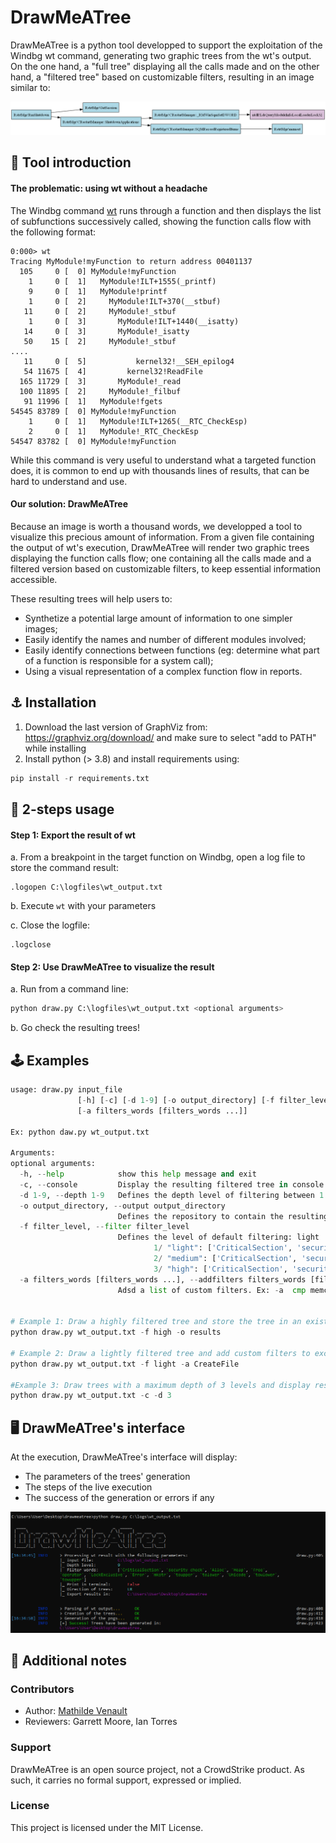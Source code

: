 # DrawMeATree
 DrawMeATree is a python tool developped to support the exploitation of the Windbg wt command, generating two graphic trees from the wt's output. On the one hand, a "full tree" displaying all the calls made and on the other hand, a "filtered tree" based on customizable filters, resulting in an image similar to:

![Filtered tree example](./examples/Ex1-FilteredTree.png)

## 🌟 Tool introduction
#### The problematic: using wt without a headache 
The Windbg command [wt](https://learn.microsoft.com/en-us/windows-hardware/drivers/debugger/wt--trace-and-watch-data-) runs through a function and then displays the list of subfunctions successively called, showing the function calls flow with the following format:
```
0:000> wt
Tracing MyModule!myFunction to return address 00401137
  105     0 [  0] MyModule!myFunction
    1     0 [  1]   MyModule!ILT+1555(_printf)
    9     0 [  1]   MyModule!printf
    1     0 [  2]     MyModule!ILT+370(__stbuf)
   11     0 [  2]     MyModule!_stbuf
    1     0 [  3]       MyModule!ILT+1440(__isatty)
   14     0 [  3]       MyModule!_isatty
   50    15 [  2]     MyModule!_stbuf
....
   11     0 [  5]           kernel32!__SEH_epilog4
   54 11675 [  4]         kernel32!ReadFile
  165 11729 [  3]       MyModule!_read
  100 11895 [  2]     MyModule!_filbuf
   91 11996 [  1]   MyModule!fgets
54545 83789 [  0] MyModule!myFunction
    1     0 [  1]   MyModule!ILT+1265(__RTC_CheckEsp)
    2     0 [  1]   MyModule!_RTC_CheckEsp
54547 83782 [  0] MyModule!myFunction
```
While this command is very useful to understand what a targeted function does, it is common to end up with thousands lines of results, that can be hard to understand and use.

#### Our solution: DrawMeATree
Because an image is worth a thousand words, we developped a tool to visualize this precious amount of information. From a given file containing the output of wt's execution, DrawMeATree will render two graphic trees displaying the function calls flow; one containing all the calls made and a filtered version based on customizable filters, to keep essential information accessible.

These resulting trees will help users to:
- Synthetize a potential large amount of information to one simpler images; 
- Easily identify the names and number of different modules involved;
- Easily identify connections between functions (eg: determine what part of a function is responsible for a system call);
- Using a visual representation of a complex function flow in reports.


## ⚓ Installation
1. Download the last version of GraphViz from: https://graphviz.org/download/ and make sure to select "add to PATH" while installing
2. Install python (> 3.8) and install requirements using:
```python
pip install -r requirements.txt
```
## 🚀 2-steps usage

#### Step 1: Export the result of wt  
a. From a breakpoint in the target function on Windbg, open a log file to store the command result:
```
.logopen C:\logfiles\wt_output.txt
```
b. Execute `wt` with your parameters


c. Close the logfile:
```
.logclose
```

#### Step 2: Use DrawMeATree to visualize the result 
a. Run from a command line:
```python
python draw.py C:\logfiles\wt_output.txt <optional arguments>
```
b. Go check the resulting trees!

## 🕹️ Examples 
```python
usage: draw.py input_file
               [-h] [-c] [-d 1-9] [-o output_directory] [-f filter_level]
               [-a filters_words [filters_words ...]]

Ex: python daw.py wt_output.txt

Arguments:
optional arguments:
  -h, --help            show this help message and exit
  -c, --console         Display the resulting filtered tree in console.
  -d 1-9, --depth 1-9   Defines the depth level of filtering between 1 and 9. Default: 9.
  -o output_directory, --output output_directory
                        Defines the repository to contain the resulting trees. Ex: C:\Myresults
  -f filter_level, --filter filter_level
                        Defines the level of default filtering: light | medium (default) | high.
                                1/ "light": ['CriticalSection', 'security_check', 'Alloc', 'Heap', 'free', 'operator', 'LockExclusive', 'Error', 'mkstr']
                                2/ "medium": ['CriticalSection', 'security_check', 'Alloc', 'Heap', 'free', 'operator', 'LockExclusive', 'Error', 'mkstr', 'toupper', 'tolower', 'Unicode', 'towlower', 'towupper']
                                3/ "high": ['CriticalSection', 'security_check', 'Alloc', 'Heap', 'free', 'operator', 'LockExclusive', 'Error', 'mkstr', 'toupper', 'tolower', 'Unicode', 'towlower', 'towupper', 'memcpy', 'memmove', 'memset', 'Close', 'Rtlp', 'Language', 'initterm', 'Fls']
  -a filters_words [filters_words ...], --addfilters filters_words [filters_words ...]
                        Adsd a list of custom filters. Ex: -a  cmp memcpy
                        
                        
# Example 1: Draw a highly filtered tree and store the tree in an existing "results" directory:
python draw.py wt_output.txt -f high -o results

# Example 2: Draw a lightly filtered tree and add custom filters to exclude CreateFile calls:
python draw.py wt_output.txt -f light -a CreateFile

#Example 3: Draw trees with a maximum depth of 3 levels and display result in console:
python draw.py wt_output.txt -c -d 3
```

## 🖥️ DrawMeATree's interface 
At the execution, DrawMeATree's interface will display:
- The parameters of the trees' generation
- The steps of the live execution
- The success of the generation or errors if any

![DrawMeaTree interface](interface.png)


## 💾 Additional notes 
### Contributors
- Author: [Mathilde Venault](https://github.com/MathildeVenault)
- Reviewers: Garrett Moore, Ian Torres

### Support
DrawMeATree is an open source project, not a CrowdStrike product. As such, it carries no formal support, expressed or implied.

### License
This project is licensed under the MIT License.
